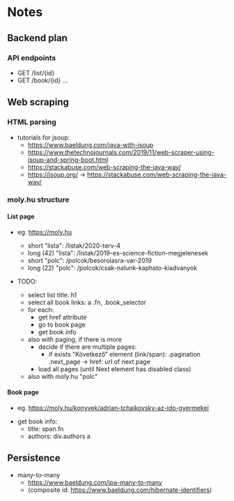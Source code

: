 # Notes

## Backend plan
    
### API endpoints

* GET /list/{id}
* GET /book/{id}
...

## Web scraping

### HTML parsing
* tutorials for jsoup: 
    + https://www.baeldung.com/java-with-jsoup
    - https://www.thetechnojournals.com/2019/11/web-scraper-using-jsoup-and-spring-boot.html
    - https://stackabuse.com/web-scraping-the-java-way/
    - https://jsoup.org/ -> https://stackabuse.com/web-scraping-the-java-way/


### moly.hu structure

#### List page
* eg. https://moly.hu
    * short "lista": /listak/2020-terv-4
    * long (42) "lista": /listak/2019-es-science-fiction-megjelenesek
    * short "polc": /polcok/besorolasra-var-2019
    * long (22) "polc": /polcok/csak-nalunk-kaphato-kiadvanyok
   
* TODO:
    + select list title: h1 
    + select all book links:  a .fn, .book_selector
    + for each:
        + get href attribute
        + go to book page
        + get book info
    + also with paging, if there is more
        + decide if there are multiple pages:
            * if exists "Következő" element (link/span):  .pagination .next_page   -> href: url of next page
        + load all pages (until Next element has disabled class)
    + also with moly.hu "polc" 
    
#### Book page
* eg. https://moly.hu/konyvek/adrian-tchaikovsky-az-ido-gyermekei
+ get book info: 
    + title:  span.fn
    + authors:  div.authors a
  
    
## Persistence
* many-to-many
    * https://www.baeldung.com/jpa-many-to-many
    * (composite id: https://www.baeldung.com/hibernate-identifiers)

